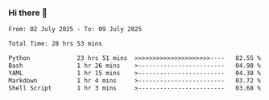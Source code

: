 ### Hi there 👋

<!--
**ututono/ututono** is a ✨ _special_ ✨ repository because its `README.md` (this file) appears on your GitHub profile.

Here are some ideas to get you started:

- 🔭 I’m currently working on ...
- 🌱 I’m currently learning ...
- 👯 I’m looking to collaborate on ...
- 🤔 I’m looking for help with ...
- 💬 Ask me about ...
- 📫 How to reach me: ...
- 😄 Pronouns: ...
- ⚡ Fun fact: ...
-->



<!--START_SECTION:waka-->

```txt
From: 02 July 2025 - To: 09 July 2025

Total Time: 28 hrs 53 mins

Python             23 hrs 51 mins  >>>>>>>>>>>>>>>>>>>>>----   82.55 %
Bash               1 hr 26 mins    >------------------------   04.98 %
YAML               1 hr 15 mins    >------------------------   04.38 %
Markdown           1 hr 4 mins     >------------------------   03.72 %
Shell Script       1 hr 3 mins     >------------------------   03.68 %
```

<!--END_SECTION:waka-->

